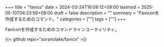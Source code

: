 +++
title = "favico"
date = 2024-03-24T16:08:12+09:00
lastmod = 2025-05-10T04:23:56+09:00
draft = false
description = ""
summary = "Faviconを作成するためのコマンド。"
categories = [""]
tags = [""]
+++

Faviconを作成するためのコマンドラインユーティリティ。

{{< github repo="sorairolake/favico" >}}
